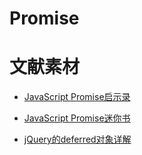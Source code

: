 # Promise


# 文献素材

* [JavaScript Promise启示录](http://www.alloyteam.com/2014/05/javascript-promise-mode/)

* [JavaScript Promise迷你书](http://liubin.org/promises-book/)

* [jQuery的deferred对象详解](http://www.ruanyifeng.com/blog/2011/08/a_detailed_explanation_of_jquery_deferred_object.html)